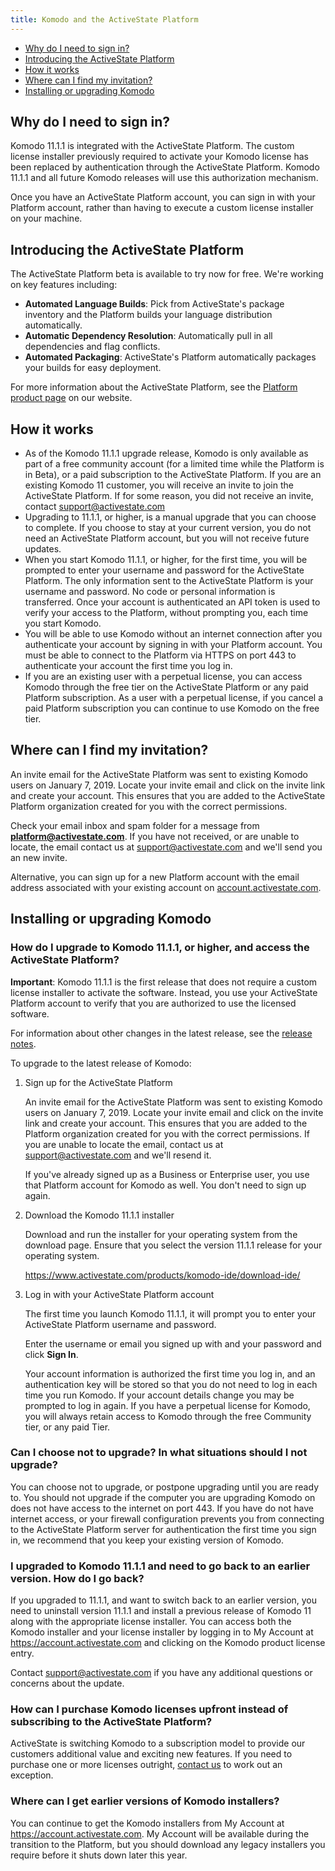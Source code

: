 ```yaml
---
title: Komodo and the ActiveState Platform
---
```


* [Why do I need to sign in?](#why-do-i-need-to-sign-in)
* [Introducing the ActiveState Platform](#introducing-the-activestate-platform)
* [How it works](#how-it-works)
* [Where can I find my invitation?](#where-can-i-find-my-invitation)
* [Installing or upgrading Komodo](#installing-or-upgrading-komodo)

## Why do I need to sign in?

Komodo 11.1.1 is integrated with the ActiveState Platform. The custom license installer previously required to activate your Komodo license has been replaced by authentication through the ActiveState Platform. Komodo 11.1.1 and all future Komodo releases will use this authorization mechanism.

Once you have an ActiveState Platform account, you can sign in with your Platform account, rather than having to execute a custom license installer on your machine.

## Introducing the ActiveState Platform

The ActiveState Platform beta is available to try now for free. We're working on key features including:

* **Automated Language Builds**: Pick from ActiveState's package inventory and the Platform builds your language distribution automatically.
* **Automatic Dependency Resolution**: Automatically pull in all dependencies and flag conflicts.
* **Automated Packaging**: ActiveState's Platform automatically packages your builds for easy deployment.

For more information about the ActiveState Platform, see the <a href="https://www.activestate.com/products/platform/" target="_blank">Platform product page</a> on our website. 

## How it works

* As of the Komodo 11.1.1 upgrade release, Komodo is only available as part of a free community account (for a limited time while the Platform is in Beta), or a paid subscription to the ActiveState Platform. If you are an existing Komodo 11 customer, you will receive an invite to join the ActiveState Platform. If for some reason, you did not receive an invite, contact <a href="mailto:support@activestate.com">support@activestate.com</a>
* Upgrading to 11.1.1, or higher, is a manual upgrade that you can choose to complete. If you choose to stay at your current version, you do not need an ActiveState Platform account, but you will not receive future updates.
* When you start Komodo 11.1.1, or higher, for the first time, you will be prompted to enter your username and password for the ActiveState Platform. The only information sent to the ActiveState Platform is your username and password. No code or personal information is transferred. Once your account is authenticated an API token is used to verify your access to the Platform, without prompting you, each time you start Komodo. 
* You will be able to use Komodo without an internet connection after you authenticate your account by signing in with your Platform account. You must be able to connect to the Platform via HTTPS on port 443 to authenticate your account the first time you log in.
* If you are an existing user with a perpetual license, you can access Komodo through the free tier on the ActiveState Platform or any paid Platform subscription. As a user with a perpetual license, if you cancel a paid Platform subscription you can continue to use Komodo on the free tier.

## Where can I find my invitation?

An invite email for the ActiveState Platform was sent to existing Komodo users on January 7, 2019. Locate your invite email and click on the invite link and create your account. This ensures that you are added to the ActiveState Platform organization created for you with the correct permissions. 

Check your email inbox and spam folder for a message from **platform@activestate.com**. If you have not received, or are unable to locate, the email contact us at <a href="mailto:support@activestate.com">support@activestate.com</a> and we'll send you an new invite.

Alternative, you can sign up for a new Platform account with the email address associated with your existing account on <a href="https://account.activestate.com">account.activestate.com</a>.

## Installing or upgrading Komodo

### How do I upgrade to Komodo 11.1.1, or higher, and access the ActiveState Platform?

**Important**: Komodo 11.1.1 is the first release that does not require a custom license installer to activate the software. Instead, you use your ActiveState Platform account to verify that you are authorized to use the licensed software.

For information about other changes in the latest release, see the [release notes](/get/relnotes/). 

To upgrade to the latest release of Komodo:

1. Sign up for the ActiveState Platform

    An invite email for the ActiveState Platform was sent to existing Komodo users on January 7, 2019. Locate your invite email and click on the invite link and create your account. This ensures that you are added to the Platform organization created for you with the correct permissions. If you are unable to locate the email, contact us at <a href="mailto:support@activestate.com">support@activestate.com</a> and we'll resend it.

    If you've already signed up as a Business or Enterprise user, you use that Platform account for Komodo as well. You don't need to sign up again.

2. Download the Komodo 11.1.1 installer

    Download and run the installer for your operating system from the download page. Ensure that you select the version 11.1.1 release for your operating system.

    <a href="https://www.activestate.com/products/komodo-ide/download-ide/" target="_blank">https://www.activestate.com/products/komodo-ide/download-ide/</a> 

3. Log in with your ActiveState Platform account

    The first time you launch Komodo 11.1.1, it will prompt you to enter your ActiveState Platform username and password. 

    Enter the username or email you signed up with and your password and click **Sign In**.

    Your account information is authorized the first time you log in, and an authentication key will be stored so that you do not need to log in each time you run Komodo. If your account details change you may be prompted to log in again. If you have a perpetual license for Komodo, you will always retain access to Komodo through the free Community tier, or any paid Tier.

### Can I choose not to upgrade? In what situations should I not upgrade?

You can choose not to upgrade, or postpone upgrading until you are ready to. You should not upgrade if the computer you are upgrading Komodo on does not have access to the internet on port 443. If you have do not have internet access, or your firewall configuration prevents you from connecting to the ActiveState Platform server for authentication the first time you sign in, we recommend that you keep your existing version of Komodo.

### I upgraded to Komodo 11.1.1 and need to go back to an earlier version. How do I go back?

If you upgraded to 11.1.1, and want to switch back to an earlier version, you need to uninstall version 11.1.1 and install a previous release of Komodo 11 along with the appropriate license installer. You can access both the Komodo installer and your license installer by logging in to My Account at <a href="https://account.activestate.com" target="_blank">https://account.activestate.com</a> and clicking on the Komodo product license entry.  

Contact <a href="mailto:support@activestate.com">support@activestate.com</a> if you have any additional questions or concerns about the update.

### How can I purchase Komodo licenses upfront instead of subscribing to the ActiveState Platform?

ActiveState is switching Komodo to a subscription model to provide our customers additional value and exciting new features. If you need to purchase one or more licenses outright, <a href="https://www.activestate.com/company/contact-us/">contact us</a> to work out an exception.  

### Where can I get earlier versions of Komodo installers?

You can continue to get the Komodo installers from My Account at <a href="https://account.activestate.com" target="_blank">https://account.activestate.com</a>. My Account will be available during the transition to the Platform, but you should download any legacy installers you require before it shuts down later this year.
